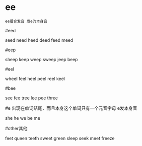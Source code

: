 # ee

`ee组合发音 发e的本身音`

#eed

seed
need
heed
deed
feed
meed

#eep

sheep
keep
weep
sweep
jeep
beep

#eel

wheel
feel
heel
peel
reel
keel

#bee

see
fee
tree
lee
pee
three

#e  出现在单词结尾，而且本身这个单词只有一个元音字母  e发本身音

she
he
we
be
me

#other其他

feet
queen
teeth
sweet
green
sleep
seek
meet
freeze



